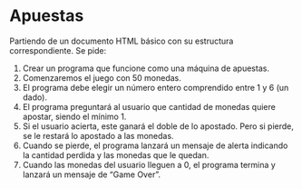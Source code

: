 # Apuestas

Partiendo de un documento HTML básico con su estructura correspondiente. Se pide:
1. Crear un programa que funcione como una máquina de apuestas.
2. Comenzaremos el juego con 50 monedas.
3. El programa debe elegir un número entero comprendido entre 1 y 6 (un dado).
4. El programa preguntará al usuario que cantidad de monedas quiere apostar, siendo el mínimo 1.
5. Si el usuario acierta, este ganará el doble de lo apostado. Pero si pierde, se le restará lo apostado a las monedas.
6. Cuando se pierde, el programa lanzará un mensaje de alerta indicando la cantidad perdida y las monedas que le quedan.
7. Cuando las monedas del usuario lleguen a 0, el programa termina y lanzará un mensaje de “Game Over”.
